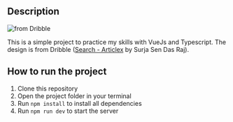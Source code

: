 
## Description
![from Dribble](https://cdn.dribbble.com/users/758684/screenshots/4416586/articlex_dribbble_thumbnil.jpg?resize=800x600&vertical=center)

This is a simple project to practice my skills with VueJs and Typescript. The design is from Dribble ([Search - Articlex](https://dribbble.com/shots/4416586-Search-Articlex) by Surja Sen Das Raj).



## How to run the project
1. Clone this repository
2. Open the project folder in your terminal
3. Run `npm install` to install all dependencies
4. Run `npm run dev` to start the server


